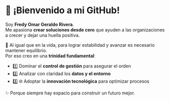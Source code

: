# 👋 ¡Bienvenido a mi GitHub!  

Soy **Fredy Omar Geraldo Rivera**.  
Me apasiona **crear soluciones desde cero** que ayuden a las organizaciones a crecer y dejar una huella positiva.  

🌱 Al igual que en la vida, para lograr estabilidad y avanzar es necesario mantener equilibrio.  
Por eso creo en una **trinidad fundamental**:  

- 1️⃣ Dominar el **control de gestión** para asegurar el orden  
- 2️⃣ Analizar con claridad los **datos y el entorno**  
- 3️⃣ 🌐 Adoptar la **innovación tecnológica** para optimizar procesos  

✨ Porque siempre hay espacio para construir un futuro mejor. 
